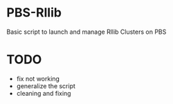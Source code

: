 # PBS-Rllib
Basic script to launch and manage Rllib Clusters on PBS

# TODO
- fix not working 
- generalize the script
- cleaning and fixing